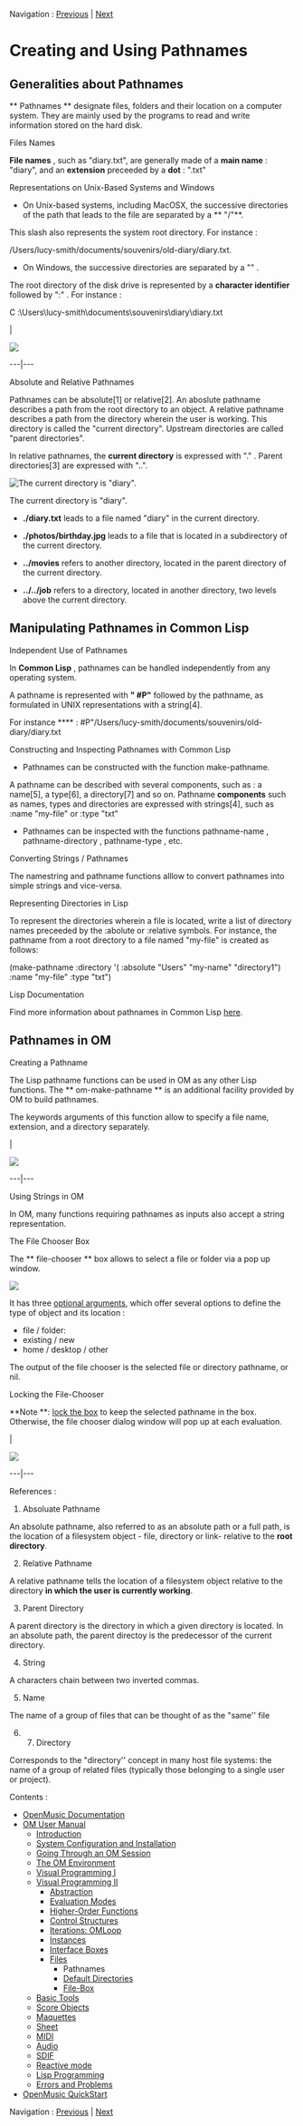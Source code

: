 
Navigation : [Previous](Files "page précédente\(Files\)") | [Next](DefDirectories "Next\(Default Directories\)")

# Creating and Using Pathnames

## Generalities about Pathnames

** Pathnames ** designate files, folders and their location on a computer
system. They are mainly used by the programs to read and write information
stored on the hard disk.

Files Names

**File names** , such as "diary.txt", are generally made of a **main name** :
"diary", and an **extension** preceeded by a **dot** : ".txt"

Representations on Unix-Based Systems and Windows

  * On Unix-based systems, including MacOSX, the successive directories of the path that leads to the file are separated by a ** "/"**. 

This slash also represents the system root directory. For instance :

/Users/lucy-smith/documents/souvenirs/old-diary/diary.txt.

  * On Windows, the successive directories are separated by a "\" .

The root directory of the disk drive is represented by a **character
identifier** followed by ":" . For instance :

C :\Users\lucy-smith\documents\souvenirs\diary\diary.txt

|

![](../res/arbo.png)  
  
---|---  
  
Absolute and Relative Pathnames

Pathnames can be absolute[1] or relative[2]. An aboslute pathname describes a
path from the root directory to an object. A relative pathname describes a
path from the directory wherein the user is working. This directory is called
the "current directory". Upstream directories are called "parent directories".

In relative pathnames, the **current directory** is expressed with "." .
Parent directories[3] are expressed with "..".

![The current directory is "diary".](../res/arborescence.png)

The current directory is "diary".

  * **./diary.txt** leads to a file named "diary" in the current directory.

  * **./photos/birthday.jpg** leads to a file that is located in a subdirectory of the current directory.

  * **../movies** refers to another directory, located in the parent directory of the current directory. 

  * **../../job** refers to a directory, located in another directory, two levels above the current directory.

## Manipulating Pathnames in Common Lisp

Independent Use of Pathnames

In **Common Lisp** , pathnames can be handled independently from any operating
system.

A pathname is represented with **" #P"** followed by the pathname, as
formulated in UNIX representations with a string[4].

For instance **** : #P"/Users/lucy-smith/documents/souvenirs/old-
diary/diary.txt

Constructing and Inspecting Pathnames with Common Lisp

  * Pathnames can be constructed with the function  make-pathname.

A pathname can be described with several components, such as : a name[5], a
type[6], a directory[7] and so on. Pathname **components** such as names,
types and directories are expressed with strings[4], such as :name "my-file"
or :type "txt"

  * Pathnames can be inspected with the functions  pathname-name ,  pathname-directory ,  pathname-type , etc. 

Converting Strings / Pathnames

The  namestring and  pathname functions alllow to convert pathnames into
simple strings and vice-versa.

Representing Directories in Lisp

To represent the directories wherein a file is located, write a list of
directory names preceeded by the :abolute or :relative symbols. For instance,
the pathname from a root directory to a file named "my-file" is created as
follows:

(make-pathname  :directory '( :absolute "Users" "my-name" "directory1") :name
"my-file" :type "txt")

Lisp Documentation

Find more information about pathnames in Common Lisp
[here](http://www.cs.cmu.edu/Groups/AI/cltl/clm/node204
"http://www.cs.cmu.edu/Groups/AI/cltl/clm/node204 \(nouvelle
fenêtre\)").

## Pathnames in OM

Creating a Pathname

The Lisp pathname functions can be used in OM as any other Lisp functions. The
** om-make-pathname ** is an additional facility provided by OM to build
pathnames.

The keywords arguments of this function allow to specify a file name,
extension, and a directory separately.

|

![](../res/make-pathname.png)  
  
---|---  
  
Using Strings in OM

In OM, many functions requiring pathnames as inputs also accept a string
representation.

The File Chooser Box

The ** file-chooser ** box allows to select a file or folder via a pop up
window.

![](../res/popup.png)

It has three [optional arguments](AdditionalInputs), which offer several
options to define the type of object and its location :

  * file / folder: 
  * existing / new
  * home / desktop / other

The output of the file chooser is the selected file or directory pathname, or
nil.

Locking the File-Chooser

**Note  **: [lock the box](LockMode) to keep the selected pathname in the
box. Otherwise, the file chooser dialog window will pop up at each evaluation.

|

![](../res/file-chooser.png)  
  
---|---  
  
References :

  1. Absoluate Pathname

An absolute pathname, also referred to as an absolute path or a full path, is
the location of a filesystem object - file, directory or link- relative to the
**root directory**.

  2. Relative Pathname

A relative pathname tells the location of a filesystem object relative to the
directory **in which the user is currently working**.

  3. Parent Directory

A parent directory is the directory in which a given directory is located. In
an absolute path, the parent directoy is the predecessor of the current
directory.

  4. String

A characters chain between two inverted commas.

  5. Name

The name of a group of files that can be thought of as the "same'' file

  6.   7. Directory

Corresponds to the "directory'' concept in many host file systems: the name of
a group of related files (typically those belonging to a single user or
project).

Contents :

  * [OpenMusic Documentation](OM-Documentation)
  * [OM User Manual](OM-User-Manual)
    * [Introduction](00-Contents)
    * [System Configuration and Installation](Installation)
    * [Going Through an OM Session](Goingthrough)
    * [The OM Environment](Environment)
    * [Visual Programming I](BasicVisualProgramming)
    * [Visual Programming II](AdvancedVisualProgramming)
      * [Abstraction](Abstraction)
      * [Evaluation Modes](EvalModes)
      * [Higher-Order Functions](HighOrder)
      * [Control Structures](Control)
      * [Iterations: OMLoop](OMLoop)
      * [Instances](Instances)
      * [Interface Boxes](InterfaceBoxes)
      * [Files](Files)
        * Pathnames
        * [Default Directories](DefDirectories)
        * [File-Box](File-Box)
    * [Basic Tools](BasicObjects)
    * [Score Objects](ScoreObjects)
    * [Maquettes](Maquettes)
    * [Sheet](Sheet)
    * [MIDI](MIDI)
    * [Audio](Audio)
    * [SDIF](SDIF)
    * [Reactive mode](Reactive)
    * [Lisp Programming](Lisp)
    * [Errors and Problems](errors)
  * [OpenMusic QuickStart](QuickStart-Chapters)

Navigation : [Previous](Files "page précédente\(Files\)") | [Next](DefDirectories "Next\(Default Directories\)")

